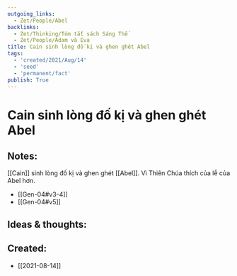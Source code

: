 ```yaml
---
outgoing_links:
  - Zet/People/Abel
backlinks:
  - Zet/Thinking/Tóm tắt sách Sáng Thế
  - Zet/People/Adam và Eva
title: Cain sinh lòng đố kị và ghen ghét Abel
tags:
  - 'created/2021/Aug/14'
  - 'seed'
  - 'permanent/fact'
publish: True
---
```

# Cain sinh lòng đố kị và ghen ghét Abel

## Notes:
[[Cain]] sinh lòng đố kị và ghen ghét [[Abel]]. Vì Thiên Chúa thích của lễ của Abel hơn.

- [[Gen-04#v3-4]]
- [[Gen-04#v5]]

## Ideas & thoughts:

## Created:
- [[2021-08-14]]
